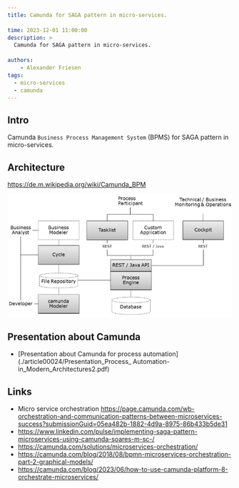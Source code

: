 ```yaml
---
title: Camunda for SAGA pattern in micro-services.

time: 2023-12-01 11:00:00
description: >
  Camunda for SAGA pattern in micro-services.

authors:
    - Alexander Friesen
tags:
  - micro-services
  - camunda
---
```


## Intro

Camunda ``Business Process Management System`` (BPMS) for SAGA pattern in micro-services.

## Architecture

<https://de.m.wikipedia.org/wiki/Camunda_BPM>

![](./article00024/camunda_arch.png)



## Presentation about Camunda

 - [Presentation about Camunda for process automation](./article00024/Presentation_Process_ Automation-in_Modern_Architectures2.pdf)





## Links

 - Micro service orchestration https://page.camunda.com/wb-orchestration-and-communication-patterns-between-microservices-success?submissionGuid=05ea482b-1882-4d9a-8975-86b433b5de31
 - <https://www.linkedin.com/pulse/implementing-saga-pattern-microservices-using-camunda-soares-m-sc-/>
 - <https://camunda.com/solutions/microservices-orchestration/>
 - <https://camunda.com/blog/2018/08/bpmn-microservices-orchestration-part-2-graphical-models/>
 - <https://camunda.com/blog/2023/06/how-to-use-camunda-platform-8-orchestrate-microservices/>
